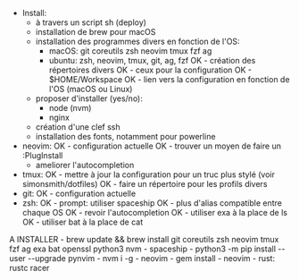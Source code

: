 - Install:
    - à travers un script sh (deploy)
    - installation de brew pour macOS
    - installation des programmes divers en fonction de l'OS:
        - macOS: git coreutils zsh neovim tmux fzf ag
        - ubuntu: zsh, neovim, tmux, git, ag, fzf
    OK - création des répertoires divers
        OK - ceux pour la configuration
        OK - $HOME/Workspace
    OK - lien vers la configuration en fonction de l'OS (macOS ou Linux)
    - proposer d'installer (yes/no):
        - node (nvm)
        - nginx
    - création d'une clef ssh
    - installation des fonts, notamment pour powerline
- neovim:
    OK - configuration actuelle
    OK - trouver un moyen de faire un :PlugInstall
    - ameliorer l'autocompletion
- tmux:
    OK - mettre à jour la configuration pour un truc plus stylé (voir simonsmith/dotfiles)
    OK - faire un répertoire pour les profils divers
- git:
    OK - configuration actuelle
- zsh:
    OK - prompt: utiliser spaceship
    OK - plus d'alias compatible entre chaque OS
    OK - revoir l'autocompletion
    OK - utiliser exa à la place de ls
    OK - utiliser bat à la place de cat

A INSTALLER
    - brew update && brew install git coreutils zsh neovim tmux fzf ag exa bat
      openssl python3 nvm
    - spaceship
    - python3 -m pip install --user --upgrade pynvim
    - nvm i -g
        - neovim
    - gem install
        - neovim
    - rust: rustc racer
